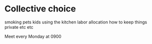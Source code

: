 # Collective choice

smoking
pets
kids
using the kitchen
labor allocation
how to keep things private
etc
etc

Meet every Monday at 0900
